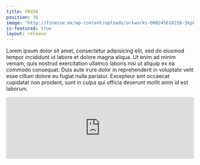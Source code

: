 ```yaml
---
title: FR036
position: 36
image: "http://finesse.mx/wp-content/uploads/artworks-000245618256-5kpkhb-t500x500.jpg"
is-featured: true
layout: release
---
```

Lorem ipsum dolor sit amet, consectetur adipisicing elit, sed do eiusmod tempor incididunt ut labore et dolore magna aliqua. Ut enim ad minim veniam, quis nostrud exercitation ullamco laboris nisi ut aliquip ex ea commodo consequat. Duis aute irure dolor in reprehenderit in voluptate velit esse cillum dolore eu fugiat nulla pariatur. Excepteur sint occaecat cupidatat non proident, sunt in culpa qui officia deserunt mollit anim id est laborum.

<iframe width="100%" height="166" scrolling="no" frameborder="no" src="https://w.soundcloud.com/player/?url=https%3A//api.soundcloud.com/tracks/345388450&amp;auto_play=true&amp;color=aaaaaa&amp;hide_related=true&amp;show_artwork=false"></iframe>
